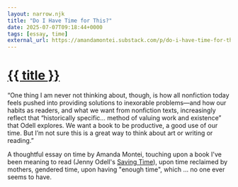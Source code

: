 ```yaml
---
layout: narrow.njk
title: "Do I Have Time for This?"
date: 2025-07-07T09:18:44+0000
tags: [essay, time]
external_url: https://amandamontei.substack.com/p/do-i-have-time-for-this?r=h567&ref=daniel.pizza
---
```


<h1><a href="{{ external_url }}">{{ title }}</a></h1>

“One thing I am never not thinking about, though, is how all nonfiction today feels pushed into providing solutions to inexorable problems—and how our habits as readers, and what we want from nonfiction texts, increasingly reflect that “historically specific… method of valuing work and existence” that Odell explores. We want a book to be productive, a good use of our time. But I’m not sure this is a great way to think about art or writing or reading.”

A thoughtful essay on time by Amanda Montei, touching upon a book I've been meaning to read (Jenny Odell's [Saving Time](https://bookshop.org/p/books/saving-time-discovering-a-life-beyond-the-clock-jenny-odell/18556369?ref=daniel.pizza)), upon time reclaimed by mothers, gendered time, upon having "enough time", which … no one ever seems to have.
